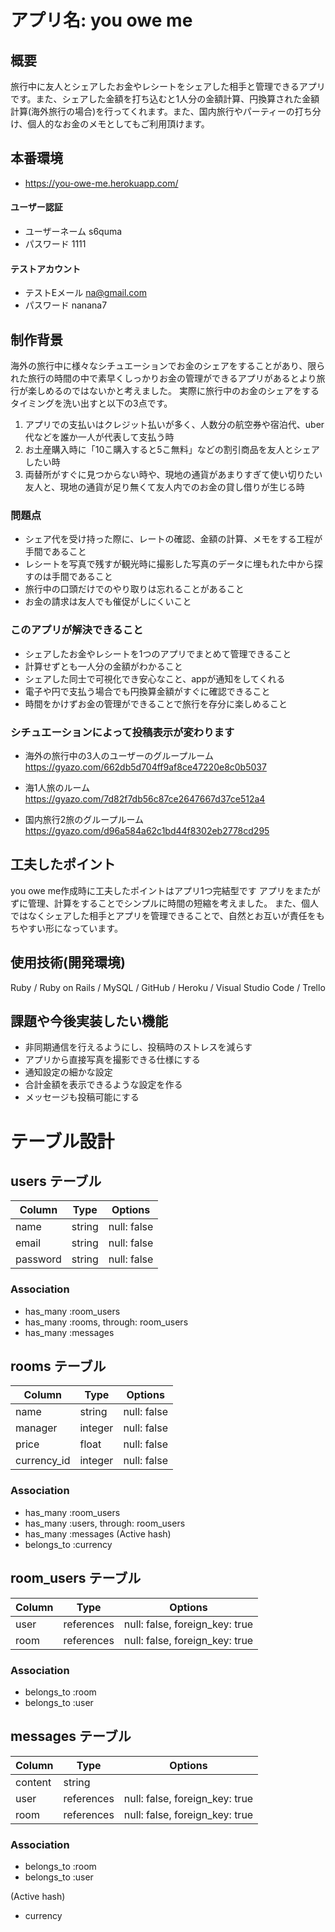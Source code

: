 # アプリ名: you owe me

## 概要
旅行中に友人とシェアしたお金やレシートをシェアした相手と管理できるアプリです。また、シェアした金額を打ち込むと1人分の金額計算、円換算された金額計算(海外旅行の場合)を行ってくれます。また、国内旅行やパーティーの打ち分け、個人的なお金のメモとしてもご利用頂けます。

## 本番環境
- https://you-owe-me.herokuapp.com/



#### ユーザー認証
- ユーザーネーム s6quma
- パスワード 1111
#### テストアカウント
- テストEメール na@gmail.com
- パスワード nanana7

## 制作背景
海外の旅行中に様々なシチュエーションでお金のシェアをすることがあり、限られた旅行の時間の中で素早くしっかりお金の管理ができるアプリがあるとより旅行が楽しめるのではないかと考えました。
実際に旅行中のお金のシェアをするタイミングを洗い出すと以下の3点です。
1. アプリでの支払いはクレジット払いが多く、人数分の航空券や宿泊代、uber代などを誰か一人が代表して支払う時
2. お土産購入時に「10こ購入すると5こ無料」などの割引商品を友人とシェアしたい時
3. 両替所がすぐに見つからない時や、現地の通貨があまりすぎて使い切りたい友人と、現地の通貨が足り無くて友人内でのお金の貸し借りが生じる時


### 問題点
- シェア代を受け持った際に、レートの確認、金額の計算、メモをする工程が手間であること
- レシートを写真で残すが観光時に撮影した写真のデータに埋もれた中から探すのは手間であること
- 旅行中の口頭だけでのやり取りは忘れることがあること
- お金の請求は友人でも催促がしにくいこと

### このアプリが解決できること
- シェアしたお金やレシートを1つのアプリでまとめて管理できること
- 計算せずとも一人分の金額がわかること
- シェアした同士で可視化でき安心なこと、appが通知をしてくれる
- 電子や円で支払う場合でも円換算金額がすぐに確認できること
- 時間をかけずお金の管理ができることで旅行を存分に楽しめること

### シチュエーションによって投稿表示が変わります
- 海外の旅行中の3人のユーザーのグループルーム
https://gyazo.com/662db5d704ff9af8ce47220e8c0b5037

- 海1人旅のルーム
https://gyazo.com/7d82f7db56c87ce2647667d37ce512a4

- 国内旅行2旅のグループルーム
https://gyazo.com/d96a584a62c1bd44f8302eb2778cd295


## 工夫したポイント
you owe me作成時に工夫したポイントはアプリ1つ完結型です
  アプリをまたがずに管理、計算をすることでシンプルに時間の短縮を考えました。
  また、個人ではなくシェアした相手とアプリを管理できることで、自然とお互いが責任をもちやすい形になっています。


## 使用技術(開発環境)
Ruby / Ruby on Rails / MySQL / GitHub / Heroku / Visual Studio Code / Trello


## 課題や今後実装したい機能
- 非同期通信を行えるようにし、投稿時のストレスを減らす
- アプリから直接写真を撮影できる仕様にする
- 通知設定の細かな設定
- 合計金額を表示できるような設定を作る
- メッセージも投稿可能にする


# テーブル設計

## users テーブル

| Column   | Type   | Options     |
| -------- | ------ | ----------- |
| name     | string | null: false |
| email    | string | null: false |
| password | string | null: false |

### Association

- has_many :room_users
- has_many :rooms, through: room_users
- has_many :messages

## rooms テーブル

| Column      | Type    | Options     |
| ----------- | ------- | ----------- |
| name        | string  | null: false |
| manager     | integer | null: false |
| price       | float   | null: false |
| currency_id | integer | null: false |

### Association

- has_many :room_users
- has_many :users, through: room_users
- has_many :messages
(Active hash)
- belongs_to :currency

## room_users テーブル

| Column | Type       | Options                        |
| ------ | ---------- | ------------------------------ |
| user   | references | null: false, foreign_key: true |
| room   | references | null: false, foreign_key: true |

### Association

- belongs_to :room
- belongs_to :user

## messages テーブル

| Column  | Type       | Options                        |
| ------- | ---------- | ------------------------------ |
| content | string     |                                |
| user    | references | null: false, foreign_key: true |
| room    | references | null: false, foreign_key: true |

### Association

- belongs_to :room
- belongs_to :user


(Active hash)
- currency

